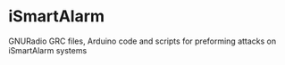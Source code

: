 # iSmartAlarm
GNURadio GRC files, Arduino code and scripts for preforming attacks on iSmartAlarm systems
